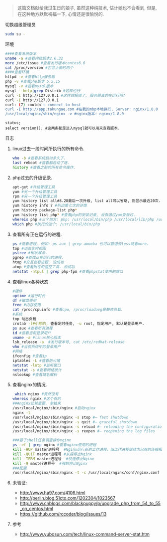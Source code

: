 > 这篇文档献给我过生日的娘子, 虽然这种纯技术, 估计她也不会看到, 但是, 在这种地方默默祝福一下, 心情还是很愉悦的.

切换超级管理员

```sh
sudo su -
```



环境

```sh
####查看系统版本
uname -a #查看内核版本2.6.32
more /etc/issue #查看发行版本centos6.6
cat /proc/version #包含上面的两个
####查看环境
httpd -v #查看http服务器 
php -v #查看php版本 5.5.15
mysql -v #查看mysql版本
mysql --help|grep Distrib #这样也行
curl -I http://127.0.0.1 #这样就报错了, 服务器真的在运行吗?
curl -I http://127.0.0.1
curl: (7) couldn't connect to host
curl -I http://app.takungae.com #在我的mbp本地执行, Server: nginx/1.8.0  X-Powered-By: PHP/5.5.15  Location: /index.php/Login/index.html 
/usr/local/nginx/sbin/nginx -v #nginx版本: nginx/1.8.0
```

```mysql
status;
select version(); #这两条都是进入mysql就可以用来查看版本.
```
日志

1. linux过去一段时间所执行的所有命令.

   ```sh
   who -b #查看系统启动多久了.
   last reboot #查看都启动了啥.
   history #查看之前的所有命令操作.
   ```


2. php过去的升级记录.

   ```sh
   apt-get #升级管理工具
   yum #另一个升级管理工具
   rpm #另一个升级管理工具
   yum history list all#8.28最后一次升级, list all可以省略, 则显示最近20次.
   yum history info 7 #列出第七次的详情
   yum history package-list php*
   yum history list php* #查看php的安装记录, 没有通过yum安装过.
   whereis php #三个地方: php: /usr/local/bin/php /usr/local/lib/php /usr/local/php
   which php #执行的这个: /usr/local/bin/php
   ```


3. 查看所有正在运行的进程.

   ```sh
   ps #查看进程, 例如: ps aux | grep amoeba 也可以管道去less或者more.
   top #动态实时视图
   pstree #树状展示.
   pgrep #查找正在运行的进程.
   htop #交互查看进程. 没成功
   atop #查看附在的监控工具. 没成功
   netstat -ntpul | grep php-fpm #查看phpstat使用的端口
   ```

4. 查看linux各种状态

   ```sh
   #硬件
   uptime #运行时长
   df #磁盘使用
   free #内存使用
   cat /proc/cpuinfo #查看cpu, /proc/loadavg是静态负载.
   #系统
   top 动态负载
   crotab -l#小写的, 查看定时任务, -u root, 指定用户, 默认是登录用户.
   ps aux #查看所有进程
   id #查看当前登录用户
   uname -a #linux核心版本
   lsb_release -a  #发行版本号, cat /etc/redhat-release
   who #当前系统中的登录用户
   #网络
   ifconfig #查看ip
   iptables -L #查看防火墙
   netstat -lntp #监听窗口
   netstat -s #查看网络统计
   nslookup #查看域名解析
   ```

5. 查看nginx的情况.

   ```sh
    which nginx #竟然没有
   whereis nginx #这个有的
   ###nginx比较重要, 单独来
   /usr/local/nginx/sbin/nginx #启动nginx
   nginx -t 
   /usr/local/nginx/sbin/nginx -s stop #— fast shutdown
   /usr/local/nginx/sbin/nginx -s quit #— graceful shutdown
   /usr/local/nginx/sbin/nginx -s reload #— reloading the configuration file
   /usr/local/nginx/sbin/nginx -s reopen #— reopening the log files

   ###基于shell任务调度操作nginx
   ps -ef | grep nginx #查看nginx使用的进程
   kill -HUP master进程号  #Nginx运行新的工作进程，旧工作进程继续为已有的连接服务，等所有旧的连接成功后，旧的工作进程才被关闭。
   kill -QUIT master进程号 #从容停止Nginx   
   kill -TERM master进程号  #快速停止Nginx  
   kill -9 master进程号  #强制停止Nginx  
   ###配置
   /usr/local/nginx/sbin/nginx -t -c /usr/local/nginx/conf/nginx.conf  #测试nginx的配置文件
   ```

6. 未验证: 

   - http://www.ha97.com/4106.html
   - http://perlin.blog.51cto.com/1202304/1023567
   - http://www.cnblogs.com/blackpuppy/p/upgrade_php_from_54_to_55_on_centos.html
   - https://github.com/rccoder/blog/issues/13

7. 参考

   - http://www.yubosun.com/tech/linux-command-server-stat.htm
